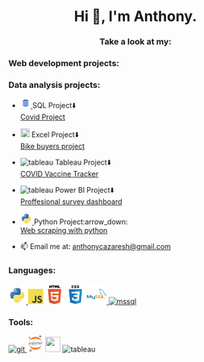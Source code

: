 <h1 align="center">Hi 👋, I'm Anthony.</h1>
<h3 align="center">Take a look at my: </h3>
 
<h3>Web development projects: </h3>
<h3>Data analysis projects: </h3>

- <a href="https://www.microsoft.com/en-us/sql-server" target="_blank"> <img src="https://raw.githubusercontent.com/github/explore/96943574ba0c0340ba6ea1e6f768e9abe43e34e1/topics/sql/sql.png" alt="mssql" width="20" height="20"/> </a> SQL Project:arrow_down:
<br> <a href= "https://github.com/AnthonyCazares/SQL-COVID-Project/blob/main/COVID%20Proyecto%20portafolio.sql">Covid Project</a> 

- <a> <img src="https://raw.githubusercontent.com/sempostma/office365-icons/master/png/256/excel.png"  width="18" height="18"/> </a> Excel Project:arrow_down: <br> <a href= "https://github.com/AnthonyCazares/Proyecto-Excel-Bicicletas">Bike buyers project</a> 

- <a> <img src="https://user-images.githubusercontent.com/18670428/67620073-ca558e00-f7fa-11e9-9ea2-ed3a80c59210.png"  alt="tableau" width="18" height="18"/>   Tableau Project:arrow_down: <br> <a href= "https://public.tableau.com/app/profile/anthony.cazares8368/viz/RastreadordeVacunasCOVID-19/Dashboard_">COVID Vaccine Tracker  </a>
 
 - <a> <img src="https://avatars.githubusercontent.com/u/102005530?v=4"  alt="tableau" width="18" height="18"/>   Power BI Project:arrow_down: <br> <a href= "https://github.com/AnthonyCazares/Professional-Survey/tree/main">Proffesional survey dashboard  </a>

 - <p align="left"> <a href="https://www.python.org" target="_blank"> <img src="https://raw.githubusercontent.com/devicons/devicon/master/icons/python/python-original.svg" alt="python" width="23" height="23"/> </a> Python Project:arrow_down: <br> <a href="https://github.com/AnthonyCazares/Web-Scraping-with-python/blob/main/webscraping%20(1).ipynb">Web scraping with python </a>

- 📫 Email me at: anthonycazaresh@gmail.com



<h3 align="left">Languages:</h3>
<p align="left"> <a href="https://www.python.org" target="_blank"> <img src="https://raw.githubusercontent.com/devicons/devicon/master/icons/python/python-original.svg" alt="python" width="35" height="35"/> </a> 
<a> <img src="https://raw.githubusercontent.com/github/explore/80688e429a7d4ef2fca1e82350fe8e3517d3494d/topics/javascript/javascript.png"  width="30" height="30"/> </a>
 <a> <img src="https://raw.githubusercontent.com/github/explore/96943574ba0c0340ba6ea1e6f768e9abe43e34e1/topics/html/html.png"  width="37" height="37"/> </a>
  <a> <img src="https://raw.githubusercontent.com/github/explore/96943574ba0c0340ba6ea1e6f768e9abe43e34e1/topics/css/css.png"  width="37" height="37"/> </a>
 <a href="https://www.mysql.com/" target="_blank"> <img src="https://raw.githubusercontent.com/devicons/devicon/master/icons/mysql/mysql-original-wordmark.svg" alt="mysql" width="40" height="40"/> </a>
<a href="https://www.microsoft.com/en-us/sql-server" target="_blank"> <img src="https://www.svgrepo.com/show/303229/microsoft-sql-server-logo.svg" alt="mssql" width="40" height="40"/> </a>

</p>

<h3 align="left">Tools:</h3>
<p align="left"> 
<a href="https://git-scm.com/" target="_blank"> <img src="https://www.vectorlogo.zone/logos/git-scm/git-scm-icon.svg" alt="git" width="30" height="30"/> </a>
<a> <img src="https://raw.githubusercontent.com/github/explore/96943574ba0c0340ba6ea1e6f768e9abe43e34e1/topics/jupyter-notebook/jupyter-notebook.png"  width="33" height="33"/> </a>
 <a> <img src="https://raw.githubusercontent.com/sempostma/office365-icons/master/png/256/excel.png"  width="30" height="30"/> </a>
  <a> <img src="https://user-images.githubusercontent.com/18670428/67620073-ca558e00-f7fa-11e9-9ea2-ed3a80c59210.png"  alt="tableau" width="27" height="27"/> </a>


</p>

